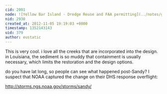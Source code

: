 ```yaml
---
cid: 2001
node: ![Yellow Bar Island - Dredge Reuse and FAA permitting](../notes/gwirth/7-23-2012/yellow-bar-island-dredge-reuse)
nid: 2930
created_at: 2012-11-05 19:19:03 +0000
timestamp: 1352143143
uid: 379
author: eustatic
---
```


This is very cool.  i love all the creeks that are incorporated into the design.  in Louisiana, the sediment is so muddy that containment is usually necessary, which limits the restoration and the design options. 

do you have lat long, so people can see what happened post-Sandy?  I suspect that NOAA captured the change on their DHS response overflight:

http://storms.ngs.noaa.gov/storms/sandy/

